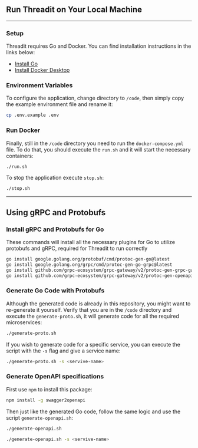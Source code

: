 ## Run Threadit on Your Local Machine

---

### Setup

Threadit requires Go and Docker. You can find installation instructions in the links below:

- [Install Go](https://go.dev/doc/install)
- [Install Docker Desktop](https://www.docker.com/products/docker-desktop/)

### Environment Variables

To configure the application, change directory to `/code`, then simply copy the example environment file and rename it:

```bash
cp .env.example .env
```

### Run Docker

Finally, still in the `/code` directory you need to run the `docker-compose.yml` file. To do that, you should execute the `run.sh` and it will start the necessary containers:

```bash
./run.sh
```

To stop the application execute `stop.sh`:

```bash
./stop.sh
```

---

## Using gRPC and Protobufs

### Install gRPC and Protobufs for Go

These commands will install all the necessary plugins for Go to utilize protobufs and gRPC, required for Threadit to run correctly 

```bash
go install google.golang.org/protobuf/cmd/protoc-gen-go@latest
go install google.golang.org/grpc/cmd/protoc-gen-go-grpc@latest
go install github.com/grpc-ecosystem/grpc-gateway/v2/protoc-gen-grpc-gateway@latest
go install github.com/grpc-ecosystem/grpc-gateway/v2/protoc-gen-openapiv2@latest
```

### Generate Go Code with Protobufs

Although the generated code is already in this repository, you might want to re-generate it yourself. Verify that you are in the `/code` directory and execute the `generate-proto.sh`, it will generate code for all the required microservices:

```bash
./generate-proto.sh
```

If you wish to generate code for a specific service, you can execute the script with the `-s` flag and give a service name:

```bash
./generate-proto.sh -s <servive-name>
```

### Generate OpenAPI specifications

First use `npm` to install this package:

```bash
npm install -g swagger2openapi 
```

Then just like the generated Go code, follow the same logic and use the script `generate-openapi.sh`:

```bash
./generate-openapi.sh
```

```bash
./generate-openapi.sh -s <servive-name>
```
